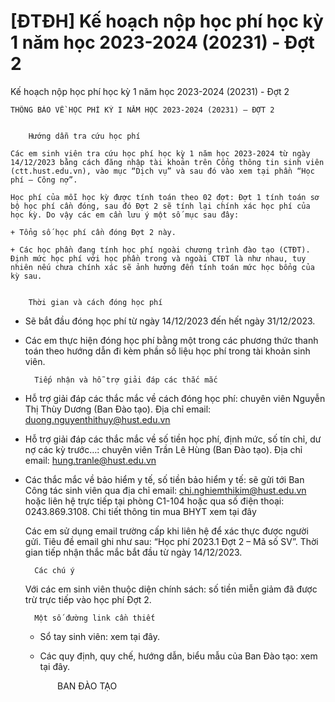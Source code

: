 # [ĐTĐH] Kế hoạch nộp học phí học kỳ 1 năm học 2023-2024 (20231) - Đợt 2

Kế hoạch nộp học phí học kỳ 1 năm học 2023-2024 (20231) - Đợt 2
        
	THÔNG BÁO VỀ HỌC PHÍ KỲ I NĂM HỌC 2023-2024 (20231) – ĐỢT 2

	
		Hướng dẫn tra cứu học phí

	Các em sinh viên tra cứu học phí học kỳ 1 năm học 2023-2024 từ ngày 14/12/2023 bằng cách đăng nhập tài khoản trên Cổng thông tin sinh viên (ctt.hust.edu.vn), vào mục “Dịch vụ” và sau đó vào xem tại phần “Học phí – Công nợ”.

	Học phí của mỗi học kỳ được tính toán theo 02 đợt: Đợt 1 tính toán sơ bộ học phí cần đóng, sau đó Đợt 2 sẽ tính lại chính xác học phí của học kỳ. Do vậy các em cần lưu ý một số mục sau đây:

	+ Tổng số học phí cần đóng Đợt 2 này.

	+ Các học phần đang tính học phí ngoài chương trình đào tạo (CTĐT). Định mức học phí với học phần trong và ngoài CTĐT là như nhau, tuy nhiên nếu chưa chính xác sẽ ảnh hưởng đến tính toán mức học bổng của kỳ sau.

	
		Thời gian và cách đóng học phí
- Sẽ bắt đầu đóng học phí từ ngày 14/12/2023 đến hết ngày 31/12/2023.
- Các em thực hiện đóng học phí bằng một trong các phương thức thanh toán theo hướng dẫn đi kèm phần số liệu học phí trong tài khoản sinh viên.

	
		Tiếp nhận và hỗ trợ giải đáp các thắc mắc
- Hỗ trợ giải đáp các thắc mắc về cách đóng học phí: chuyên viên Nguyễn Thị Thùy Dương (Ban Đào tạo). Địa chỉ email: duong.nguyenthithuy@hust.edu.vn
- Hỗ trợ giải đáp các thắc mắc về số tiền học phí, định mức, số tín chỉ, dư nợ các kỳ trước…: chuyên viên Trần Lê Hùng (Ban Đào tạo). Địa chỉ email: hung.tranle@hust.edu.vn
- Các thắc mắc về bảo hiểm y tế, số tiền bảo hiểm y tế: sẽ gửi tới Ban Công tác sinh viên qua địa chỉ email: chi.nghiemthikim@hust.edu.vn hoặc liên hệ trực tiếp tại phòng C1-104 hoặc qua số điện thoại: 0243.869.3108. Chi tiết thông tin mua BHYT xem tại đây

	Các em sử dụng email trường cấp khi liên hệ để xác thực được người gửi. Tiêu đề email ghi như sau: “Học phí 2023.1 Đợt 2 – Mã số SV”. Thời gian tiếp nhận thắc mắc bắt đầu từ ngày 14/12/2023.

	
		Các chú ý

	Với các em sinh viên thuộc diện chính sách: số tiền miễn giảm đã được trừ trực tiếp vào học phí Đợt 2.

	
		Một số đường link cần thiết

	+ Sổ tay sinh viên: xem tại đây.

	+ Các quy định, quy chế, hướng dẫn, biểu mẫu của Ban Đào tạo: xem tại đây.

	             BAN ĐÀO TẠO